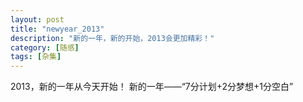 ```yaml
---
layout: post
title: "newyear_2013"
description: "新的一年，新的开始，2013会更加精彩！"
category: [随感]
tags: [杂集]
---
```


2013，新的一年从今天开始！
新的一年——“7分计划+2分梦想+1分空白”
